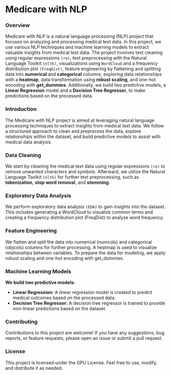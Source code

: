 # Medicare with NLP

### Overview
Medicare with NLP is a natural language processing (NLP) project that focuses on analyzing and processing medical text data. In this project, we use various NLP techniques and machine learning models to extract valuable insights from medical text data. The project involves text cleaning using regular expressions `(re)`, text preprocessing with the Natural Language Toolkit `(nltk)`, visualizations using `WordCloud` and a frequency distribution plot `(FreqDist)`, feature engineering by flattening and splitting data into **numerical** and **categorical** columns, exploring data relationships with a **heatmap**, data transformation using **robust scaling**, and one-hot encoding with **get_dummies**. Additionally, we build two predictive models, a **Linear Regression** model and a **Decision Tree Regressor**, to make predictions based on the processed data.

### Introduction
The Medicare with NLP project is aimed at leveraging natural language processing techniques to extract insights from medical text data. We follow a structured approach to clean and preprocess the data, explore relationships within the dataset, and build predictive models to assist with medical data analysis.

### Data Cleaning
We start by cleaning the medical text data using regular expressions `(re)` to remove unwanted characters and symbols. Afterward, we utilize the Natural Language Toolkit `(nltk)` for further text preprocessing, such as **tokenization**, **stop word removal**, and **stemming.**

### Exploratory Data Analysis
We perform exploratory data analysis `(EDA)` to gain insights into the dataset. This includes generating a WordCloud to visualize common terms and creating a frequency distribution plot (FreqDist) to analyze word frequency.

### Feature Engineering
We flatten and split the data into numerical (numcols) and categorical (objcols) columns for further processing. A heatmap is used to visualize relationships between variables. To prepare the data for modeling, we apply robust scaling and one-hot encoding with get_dummies.

### Machine Learning Models
**We build two predictive models:**

- **Linear Regression:** A linear regression model is created to predict medical outcomes based on the processed data.
- **Decision Tree Regressor:** A decision tree regressor is trained to provide non-linear predictions based on the dataset.
  
### Contributing
Contributions to this project are welcome! If you have any suggestions, bug reports, or feature requests, please open an issue or submit a pull request.

### License
This project is licensed under the GPU License. Feel free to use, modify, and distribute it as needed.

